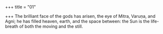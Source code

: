+++
title = "01"

+++
The brilliant face of the gods has arisen, the eye of Mitra, Varuṇa,  and Agni;
he has filled heaven, earth, and the space between: the Sun is the
life-breath of both the moving and the still.